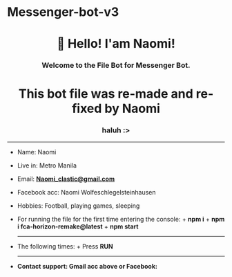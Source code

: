 # Messenger-bot-v3
<h1 align="center">👋 Hello! I'am Naomi!</h1>
<h3 align="center"> Welcome to the File Bot for Messenger Bot. <h1> 
  <h1 align="center"> This bot file was re-made and re-fixed by Naomi </h1> 
  <h3 align="center"> haluh :> </h1> 
  <hr> 

  - Name: Naomi

  - Live in: Metro Manila 

  - Email: **Naomi_clastic@gmail.com** 

  - Facebook acc: Naomi Wolfeschlegelsteinhausen

  - Hobbies: Football, playing games, sleeping

  - For running the file for the first time entering the console: + **npm i** + **npm i fca-horizon-remake@latest** + **npm start** <hr> 
- The following times: + Press **RUN** <hr> 
- **Contact support: Gmail acc above or Facebook:** 
